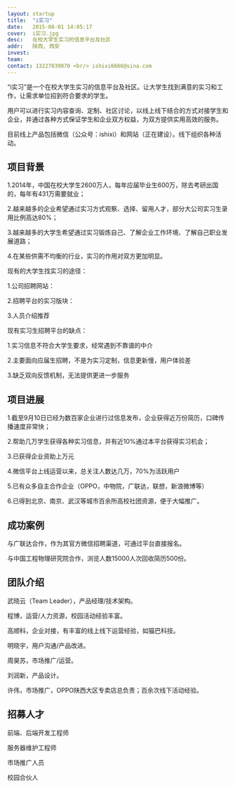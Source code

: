```yaml
---
layout: startup
title:  "i实习"
date:   2015-08-01 14:05:17
cover:	i实习.jpg
desc:	在校大学生实习的信息平台及社区
addr:	陕西, 西安
invest:	
team:	
contact: 13227039070 <br/> ishixi6666@sina.com
---
```


“i实习”是一个在校大学生实习的信息平台及社区。让大学生找到满意的实习和工作，让需求单位招到符合要求的学生。

用户可以进行实习内容查询、定制、社区讨论，以线上线下结合的方式对接学生和企业，并通过各种方式保证学生和企业双方权益，为双方提供实用高效的服务。

目前线上产品包括微信（公众号：ishixi）和网站（正在建设）。线下组织各种活动。

## 项目背景

1.2014年，中国在校大学生2600万人，每年应届毕业生600万，除去考研出国的，每年有431万需要就业；

2.越来越多的企业希望通过实习方式观察、选择、留用人才，部分大公司实习生录用比例高达80%；

3.越来越多的大学生希望通过实习锻炼自己、了解企业工作环境、了解自己职业发展道路；

4.在某些供需不均衡的行业，实习的作用对双方更加明显。

现有的大学生找实习的途径：

1.公司招聘网站：

2.招聘平台的实习版块：

3.人员介绍推荐

现有实习生招聘平台的缺点：

1.实习信息不符合大学生要求，经常遇到不靠谱的中介

2.主要面向应届生招聘，不是为实习定制，信息更新慢，用户体验差

3.缺乏双向反馈机制，无法提供更进一步服务

## 项目进展

1.截至9月10日已经为数百家企业进行过信息发布，企业获得近万份简历，口碑传播速度非常快；

2.帮助几万学生获得各种实习信息，并有近10%通过本平台获得实习机会；

3.已获得企业资助上万元

4.微信平台上线运营以来，总关注人数达几万，70%为活跃用户

5.已有众多自主合作企业（OPPO，中物院，广联达，联想，新浪微博等）

6.已得到北京、南京、武汉等城市百余所高校社团资源，便于大幅推广。

## 成功案例

与广联达合作，作为其官方微信招聘渠道，可通过平台直接报名。

与中国工程物理研究院合作，浏览人数15000人次回收简历500份。

## 团队介绍

武晓云（Team Leader），产品经理/技术架构。

程博，运营/人力资源，校园活动经验丰富。

高顺科，企业对接，有丰富的线上线下运营经验，如猫巴科技。

明晓宇，用户沟通/产品改进。

周昊苏，市场推广/运营。

刘润新，产品设计。

许伟，市场推广，OPPO陕西大区专卖店总负责；百余次线下活动经验。

## 招募人才

前端、后端开发工程师

服务器维护工程师

市场推广人员

校园合伙人